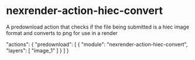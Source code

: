 # nexrender-action-hiec-convert

A predownload action that checks if the file being submitted is a hiec image format and converts to png for use in a render


  "actions": {
    "predownload": [
      {
        "module": "nexrender-action-hiec-convert",
        "layers": [
          "image_1"
        ]
      }
    ]
  }